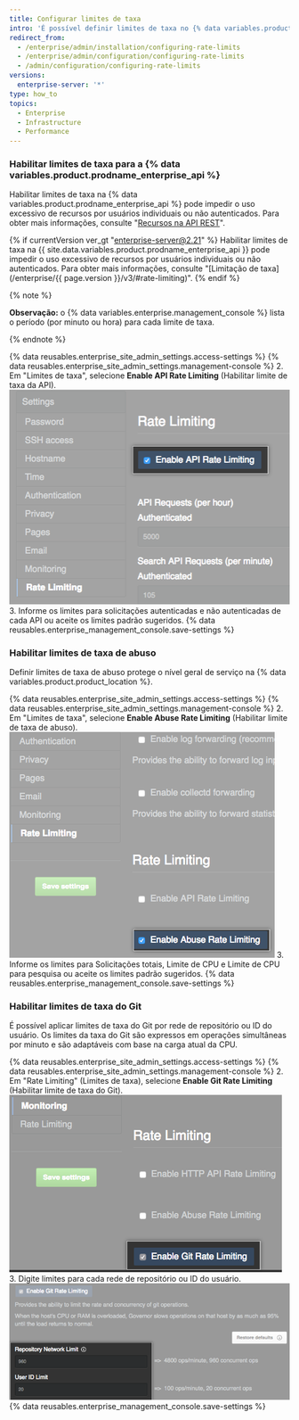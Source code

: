 ```yaml
---
title: Configurar limites de taxa
intro: 'É possível definir limites de taxa no {% data variables.product.prodname_ghe_server %} usando o {% data variables.enterprise.management_console %}.'
redirect_from:
  - /enterprise/admin/installation/configuring-rate-limits
  - /enterprise/admin/configuration/configuring-rate-limits
  - /admin/configuration/configuring-rate-limits
versions:
  enterprise-server: '*'
type: how_to
topics:
  - Enterprise
  - Infrastructure
  - Performance
---
```

### Habilitar limites de taxa para a {% data variables.product.prodname_enterprise_api %}

Habilitar limites de taxa na {% data variables.product.prodname_enterprise_api %} pode impedir o uso excessivo de recursos por usuários individuais ou não autenticados. Para obter mais informações, consulte "[Recursos na API REST](/rest/overview/resources-in-the-rest-api#rate-limiting)".

{% if currentVersion ver_gt "enterprise-server@2.21" %}
Habilitar limites de taxa na {{ site.data.variables.product.prodname_enterprise_api }} pode impedir o uso excessivo de recursos por usuários individuais ou não autenticados. Para obter mais informações, consulte "[Limitação de taxa](/enterprise/{{ page.version }}/v3/#rate-limiting)".
{% endif %}

{% note %}

**Observação:** o {% data variables.enterprise.management_console %} lista o período (por minuto ou hora) para cada limite de taxa.

{% endnote %}

{% data reusables.enterprise_site_admin_settings.access-settings %}
{% data reusables.enterprise_site_admin_settings.management-console %}
2. Em "Limites de taxa", selecione **Enable API Rate Limiting** (Habilitar limite de taxa da API). ![Caixa de seleção para habilitar limite de taxas de API](/assets/images/enterprise/management-console/api-rate-limits-checkbox.png)
3. Informe os limites para solicitações autenticadas e não autenticadas de cada API ou aceite os limites padrão sugeridos.
{% data reusables.enterprise_management_console.save-settings %}

### Habilitar limites de taxa de abuso

Definir limites de taxa de abuso protege o nível geral de serviço na {% data variables.product.product_location %}.

{% data reusables.enterprise_site_admin_settings.access-settings %}
{% data reusables.enterprise_site_admin_settings.management-console %}
2. Em "Limites de taxa", selecione **Enable Abuse Rate Limiting** (Habilitar limite de taxa de abuso). ![Caixa de seleção para habilitar limite de taxas de abuso](/assets/images/enterprise/management-console/abuse-rate-limits-checkbox.png)
3. Informe os limites para Solicitações totais, Limite de CPU e Limite de CPU para pesquisa ou aceite os limites padrão sugeridos.
{% data reusables.enterprise_management_console.save-settings %}

### Habilitar limites de taxa do Git

É possível aplicar limites de taxa do Git por rede de repositório ou ID do usuário. Os limites da taxa do Git são expressos em operações simultâneas por minuto e são adaptáveis com base na carga atual da CPU.

{% data reusables.enterprise_site_admin_settings.access-settings %}
{% data reusables.enterprise_site_admin_settings.management-console %}
2. Em "Rate Limiting" (Limites de taxa), selecione **Enable Git Rate Limiting** (Habilitar limite de taxa do Git). ![Caixa de seleção para habilitar limite de taxas do Git](/assets/images/enterprise/management-console/git-rate-limits-checkbox.png)
3. Digite limites para cada rede de repositório ou ID do usuário. ![Campos para limites de rede de repositório e ID do usuário](/assets/images/enterprise/management-console/example-git-rate-limits.png)
{% data reusables.enterprise_management_console.save-settings %}
